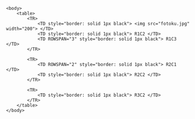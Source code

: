 <HTML>
    <HEAD>
        <title> Moses Tambunan </title>
    </HEAD>

    <body>
        <table>
            <TR>
                <TD style="border: solid 1px black"> <img src="fotoku.jpg" width="200"> </TD>
                <TD style="border: solid 1px black"> R1C2 </TD>
                <TD ROWSPAN="3" style="border: solid 1px black"> R1C3 </TD>
            </TR>
            
            <TR>
                <TD ROWSPAN="2" style="border: solid 1px black"> R2C1 </TD>
                <TD style="border: solid 1px black"> R2C2 </TD>
            </TR>

            <TR>
                <TD style="border: solid 1px black"> R3C2 </TD>
            </TR>
        </table>
    </body>
</HTML>
